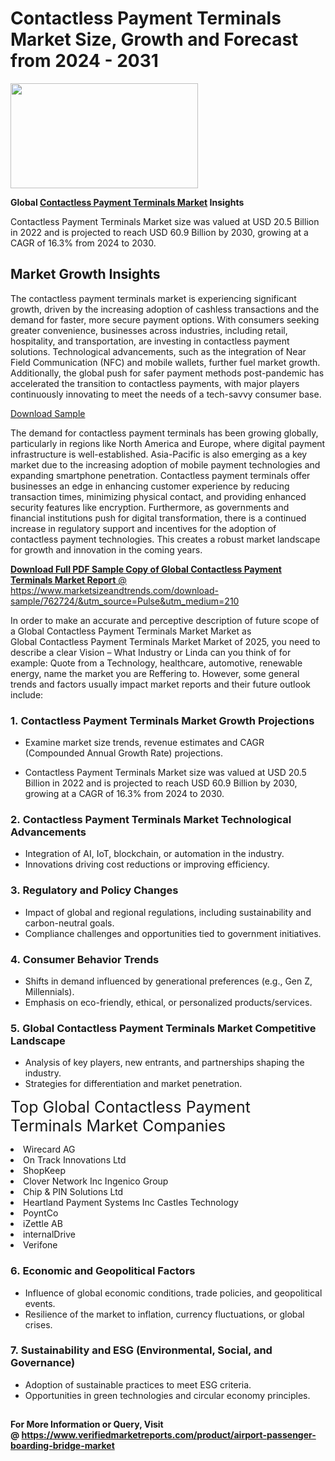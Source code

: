 <H1>Contactless Payment Terminals Market Size, Growth and Forecast from 2024 - 2031</H1><img class="aligncenter size-medium wp-image-584254" src="https://thirdeyenews.in/wp-content/uploads/2024/09/Global-Market-Research-300x168.jpeg" alt="" width="300" height="168" /><p><strong>Global&nbsp;<a href="https://www.marketsizeandtrends.com/download-sample/762724/&amp;utm_source=Pulse&amp;utm_medium=210">Contactless Payment Terminals Market</a> Insights</strong></p><p>Contactless Payment Terminals Market size was valued at USD 20.5 Billion in 2022 and is projected to reach USD 60.9 Billion by 2030, growing at a CAGR of 16.3% from 2024 to 2030.</p><p><h2>Market Growth Insights</h2> <p>The contactless payment terminals market is experiencing significant growth, driven by the increasing adoption of cashless transactions and the demand for faster, more secure payment options. With consumers seeking greater convenience, businesses across industries, including retail, hospitality, and transportation, are investing in contactless payment solutions. Technological advancements, such as the integration of Near Field Communication (NFC) and mobile wallets, further fuel market growth. Additionally, the global push for safer payment methods post-pandemic has accelerated the transition to contactless payments, with major players continuously innovating to meet the needs of a tech-savvy consumer base.</p> <p><a href="#">Download Sample</a></p> <p>The demand for contactless payment terminals has been growing globally, particularly in regions like North America and Europe, where digital payment infrastructure is well-established. Asia-Pacific is also emerging as a key market due to the increasing adoption of mobile payment technologies and expanding smartphone penetration. Contactless payment terminals offer businesses an edge in enhancing customer experience by reducing transaction times, minimizing physical contact, and providing enhanced security features like encryption. Furthermore, as governments and financial institutions push for digital transformation, there is a continued increase in regulatory support and incentives for the adoption of contactless payment technologies. This creates a robust market landscape for growth and innovation in the coming years.</p> <p><a href="#"></p><p><span class=""><strong>Download Full PDF Sample Copy of Global Contactless Payment Terminals Market Report</strong> @ <a href="https://www.marketsizeandtrends.com/download-sample/762724/&amp;utm_source=Pulse&amp;utm_medium=210" target="_blank">https://www.marketsizeandtrends.com/download-sample/762724/&amp;utm_source=Pulse&amp;utm_medium=210</a></span></p><p>In order to make an accurate and perceptive description of future scope of a Global&nbsp;Contactless Payment Terminals Market Market as Global&nbsp;Contactless Payment Terminals Market Market of 2025, you need to describe a clear Vision &ndash; What Industry or Linda can you think of for example: Quote from a Technology, healthcare, automotive, renewable energy, name the market you are Reffering to. However, some general trends and factors usually impact market reports and their future outlook include:</p><h3>1.&nbsp;<strong>Contactless Payment Terminals Market Growth Projections</strong></h3><ul><li>Examine market size trends, revenue estimates and CAGR (Compounded Annual Growth Rate) projections.</li><li><p>Contactless Payment Terminals Market size was valued at USD 20.5 Billion in 2022 and is projected to reach USD 60.9 Billion by 2030, growing at a CAGR of 16.3% from 2024 to 2030.</p></li></ul><h3>2.&nbsp;<strong>Contactless Payment Terminals Market Technological Advancements</strong></h3><ul><li>Integration of AI, IoT, blockchain, or automation in the industry.</li><li>Innovations driving cost reductions or improving efficiency.</li></ul><h3>3.&nbsp;<strong>Regulatory and Policy Changes</strong></h3><ul><li>Impact of global and regional regulations, including sustainability and carbon-neutral goals.</li><li>Compliance challenges and opportunities tied to government initiatives.</li></ul><h3>4.&nbsp;<strong>Consumer Behavior Trends</strong></h3><ul><li>Shifts in demand influenced by generational preferences (e.g., Gen Z, Millennials).</li><li>Emphasis on eco-friendly, ethical, or personalized products/services.</li></ul><h3>5.&nbsp;<strong>Global Contactless Payment Terminals Market Competitive Landscape</strong></h3><ul><li>Analysis of key players, new entrants, and partnerships shaping the industry.</li><li>Strategies for differentiation and market penetration.</li></ul><p data-pm-slice="1 1 []"><span style="color: inherit; font-family: inherit; font-size: 25px;">Top Global Contactless Payment Terminals Market Companies</span></p><div class="" data-test-id=""><p><li>Wirecard AG</li><li> On Track Innovations Ltd</li><li> ShopKeep</li><li> Clover Network Inc Ingenico Group</li><li> Chip & PIN Solutions Ltd</li><li> Heartland Payment Systems Inc Castles Technology</li><li> PoyntCo</li><li> iZettle AB</li><li> internalDrive</li><li> Verifone</li></p></div><h3>6.&nbsp;<strong>Economic and Geopolitical Factors</strong></h3><ul><li>Influence of global economic conditions, trade policies, and geopolitical events.</li><li>Resilience of the market to inflation, currency fluctuations, or global crises.</li></ul><h3>7.&nbsp;<strong>Sustainability and ESG (Environmental, Social, and Governance)</strong></h3><ul><li>Adoption of sustainable practices to meet ESG criteria.</li><li>Opportunities in green technologies and circular economy principles.</li></ul><h2><strong style="font-size: 14px;">For More Information or Query, Visit @&nbsp;</strong><a style="background-color: #ffffff; font-size: 14px;" href="https://www.marketsizeandtrends.com/report/contactless-payment-terminals-market/" target="_blank">https://www.verifiedmarketreports.com/product/airport-passenger-boarding-bridge-market</a></h2>
